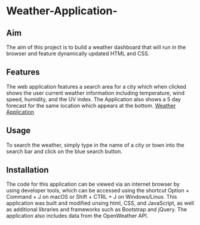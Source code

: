 # Weather-Application-
## Aim
The aim of this project is to build a weather dashboard that will run in the browser and feature dynamically updated HTML and CSS.

## Features
The web application features a search area for a city which when clicked shows the user current weather information including temperature, wind speed, humidity, and the UV index. The Application also shows a 5 day forecast for the same location which appears at the bottom. 
[Weather Application](https://sean-akene.github.io/Weather-Application/)

## Usage  
To search the weather, simply type in the name of a city or town into the search bar and click on the blue search button. 

## Installation
The code for this application can be viewed via an internet browser by using developer tools, which can be accessed using the shortcut  Option + Command + J on  macOS or Shift + CTRL + J on Windows/Linux. This application was built and modified unsing html, CSS, and JavaScript, as well as additional libraries and frameworks such as Bootstrap and jQuery. The application also includes data from the OpenWeather API. 
